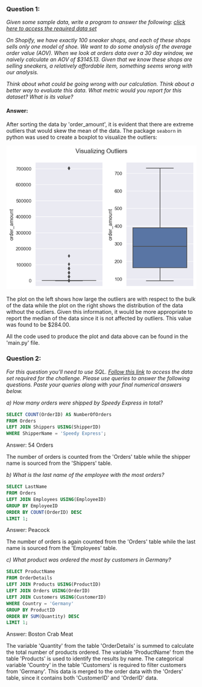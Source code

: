 ### Question 1: 
*Given some sample data, write a program to answer the following: [click here to access the required data set](https://docs.google.com/spreadsheets/d/16i38oonuX1y1g7C_UAmiK9GkY7cS-64DfiDMNiR41LM/edit#gid=0)*

*On Shopify, we have exactly 100 sneaker shops, and each of these shops sells only one model of shoe. We want to do some analysis of the average order value (AOV). When we look at orders data over a 30 day window, we naively calculate an AOV of $3145.13. Given that we know these shops are selling sneakers, a relatively affordable item, something seems wrong with our analysis.*

*Think about what could be going wrong with our calculation. Think about a better way to evaluate this data. 
What metric would you report for this dataset?
What is its value?*

#### Answer:
After sorting the data by 'order_amount', it is evident that there are extreme outliers that would skew the mean of the data. The package `seaborn` in python was used to create a boxplot to visualize the outliers:

![order_data.png](./plots/order_data.png)

The plot on the left shows how large the outliers are with respect to the bulk of the data while the plot on the right shows the distribution of the data without the outliers. Given this information, it would be more appropriate to report the median of the data since it is not affected by outliers. This value was found to be $284.00.

All the code used to produce the plot and data above can be found in the 'main.py' file. 


### Question 2:
*For this question you’ll need to use SQL. [Follow this link](https://www.w3schools.com/SQL/TRYSQL.ASP?FILENAME=TRYSQL_SELECT_ALL) to access the data set required for the challenge. Please use queries to answer the following questions. Paste your queries along with your final numerical answers below.*

*a) How many orders were shipped by Speedy Express in total?*

```SQL
SELECT COUNT(OrderID) AS NumberOfOrders
FROM Orders
LEFT JOIN Shippers USING(ShipperID)
WHERE ShipperName = 'Speedy Express';
```

Answer: 54 Orders

The number of orders is counted from the 'Orders' table while the shipper name is sourced from the 'Shippers' table.

*b) What is the last name of the employee with the most orders?*

```SQL
SELECT LastName
FROM Orders
LEFT JOIN Employees USING(EmployeeID)
GROUP BY EmployeeID
ORDER BY COUNT(OrderID) DESC
LIMIT 1;
```

Answer: Peacock

The number of orders is again counted from the 'Orders' table while the last name is sourced from the 'Employees' table.

*c) What product was ordered the most by customers in Germany?*

```SQL
SELECT ProductName
FROM OrderDetails
LEFT JOIN Products USING(ProductID)
LEFT JOIN Orders USING(OrderID)
LEFT JOIN Customers USING(CustomerID)
WHERE Country = 'Germany'
GROUP BY ProductID
ORDER BY SUM(Quantity) DESC
LIMIT 1;
```

Answer: Boston Crab Meat

The variable 'Quantity' from the table 'OrderDetails' is summed to calculate the total number of products ordered. The variable 'ProductName' from the table 'Products' is used to identify the results by name. The categorical variable 'Country' in the table 'Customers' is required to filter customers from 'Germany'. This data is merged to the order data with the 'Orders' table, since it contains both 'CustomerID' and 'OrderID' data.